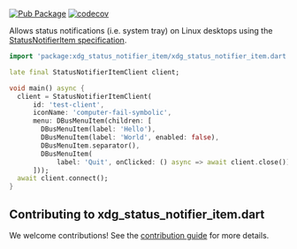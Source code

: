 [![Pub Package](https://img.shields.io/pub/v/xdg_status_notifier_item.svg)](https://pub.dev/packages/xdg_status_notifier_item)
[![codecov](https://codecov.io/gh/canonical/xdg_status_notifier_item.dart/branch/main/graph/badge.svg?token=QW1N0AQQOY)](https://codecov.io/gh/canonical/xdg_status_notifier_item.dart)

Allows status notifications (i.e. system tray) on Linux desktops using the [StatusNotifierItem specification](https://www.freedesktop.org/wiki/Specifications/StatusNotifierItem/).

```dart
import 'package:xdg_status_notifier_item/xdg_status_notifier_item.dart';

late final StatusNotifierItemClient client;

void main() async {
  client = StatusNotifierItemClient(
      id: 'test-client',
      iconName: 'computer-fail-symbolic',
      menu: DBusMenuItem(children: [
        DBusMenuItem(label: 'Hello'),
        DBusMenuItem(label: 'World', enabled: false),
        DBusMenuItem.separator(),
        DBusMenuItem(
            label: 'Quit', onClicked: () async => await client.close()),
      ]));
  await client.connect();
}
```

## Contributing to xdg_status_notifier_item.dart

We welcome contributions! See the [contribution guide](CONTRIBUTING.md) for more details.
